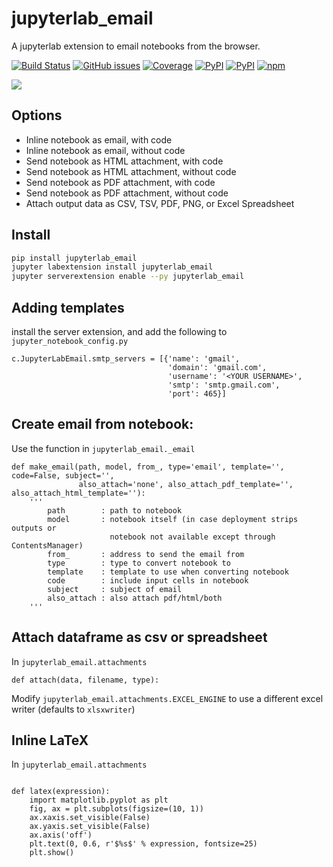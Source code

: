 # jupyterlab_email
A jupyterlab extension to email notebooks from the browser.

[![Build Status](https://dev.azure.com/tpaine154/jupyter/_apis/build/status/timkpaine.jupyterlab_email?branchName=master)](https://dev.azure.com/tpaine154/jupyter/_build/latest?definitionId=13&branchName=master)
[![GitHub issues](https://img.shields.io/github/issues/timkpaine/jupyterlab_email.svg)]()
[![Coverage](https://img.shields.io/azure-devops/coverage/tpaine154/jupyter/13)](https://dev.azure.com/tpaine154/jupyter/_build?definitionId=13&_a=summary)
[![PyPI](https://img.shields.io/pypi/l/jupyterlab_email.svg)](https://pypi.python.org/pypi/jupyterlab_email)
[![PyPI](https://img.shields.io/pypi/v/jupyterlab_email.svg)](https://pypi.python.org/pypi/jupyterlab_email)
[![npm](https://img.shields.io/npm/v/jupyterlab_email.svg)](https://www.npmjs.com/package/jupyterlab_email)

![](https://raw.githubusercontent.com/timkpaine/jupyterlab_email/master/docs/example.gif)

## Options
- Inline notebook as email, with code
- Inline notebook as email, without code
- Send notebook as HTML attachment, with code
- Send notebook as HTML attachment, without code
- Send notebook as PDF attachment, with code
- Send notebook as PDF attachment, without code
- Attach output data as CSV, TSV, PDF, PNG, or Excel Spreadsheet

## Install
```bash
pip install jupyterlab_email
jupyter labextension install jupyterlab_email
jupyter serverextension enable --py jupyterlab_email
```

## Adding templates
install the server extension, and add the following to `jupyter_notebook_config.py`

```python3
c.JupyterLabEmail.smtp_servers = [{'name': 'gmail',
                                   'domain': 'gmail.com',
                                   'username': '<YOUR USERNAME>',
                                   'smtp': 'smtp.gmail.com',
                                   'port': 465}]

```


## Create email from notebook:
Use the function in `jupyterlab_email._email`
```python3
def make_email(path, model, from_, type='email', template='', code=False, subject='',
               also_attach='none', also_attach_pdf_template='', also_attach_html_template=''):
    '''
        path        : path to notebook
        model       : notebook itself (in case deployment strips outputs or
                      notebook not available except through ContentsManager)
        from_       : address to send the email from
        type        : type to convert notebook to
        template    : template to use when converting notebook
        code        : include input cells in notebook
        subject     : subject of email
        also_attach : also attach pdf/html/both
    '''
```

## Attach dataframe as csv or spreadsheet
In `jupyterlab_email.attachments`

```python3
def attach(data, filename, type):
```

Modify `jupyterlab_email.attachments.EXCEL_ENGINE` to use a different excel writer (defaults to `xlsxwriter`)


## Inline LaTeX
In `jupyterlab_email.attachments`

```python3

def latex(expression):
    import matplotlib.pyplot as plt
    fig, ax = plt.subplots(figsize=(10, 1))
    ax.xaxis.set_visible(False)
    ax.yaxis.set_visible(False)
    ax.axis('off')
    plt.text(0, 0.6, r'$%s$' % expression, fontsize=25)
    plt.show()
```


